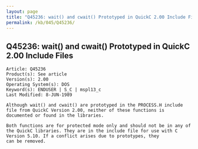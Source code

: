 ```yaml
---
layout: page
title: "Q45236: wait() and cwait() Prototyped in QuickC 2.00 Include Files"
permalink: /kb/045/Q45236/
---
```


## Q45236: wait() and cwait() Prototyped in QuickC 2.00 Include Files

	Article: Q45236
	Product(s): See article
	Version(s): 2.00
	Operating System(s): DOS
	Keyword(s): ENDUSER | S_C | mspl13_c
	Last Modified: 8-JUN-1989
	
	Although wait() and cwait() are prototyped in the PROCESS.H include
	file from QuickC Version 2.00, neither of these functions is
	documented or found in the libraries.
	
	Both functions are for protected mode only and should not be in any of
	the QuickC libraries. They are in the include file for use with C
	Version 5.10. If a conflict arises due to prototypes, they
	can be removed.
